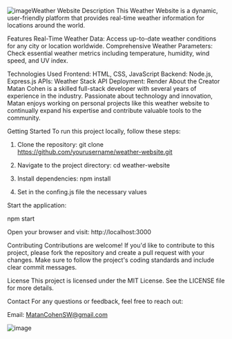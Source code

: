 ![image](https://github.com/MatanCohenSW/weather-web/assets/173396760/5c2cb138-c115-491e-8069-bc0eeb1a5792)Weather Website
Description
This Weather Website is a dynamic, user-friendly platform that provides real-time weather information for locations around the world.

Features
Real-Time Weather Data: Access up-to-date weather conditions for any city or location worldwide.
Comprehensive Weather Parameters: Check essential weather metrics including temperature, humidity, wind speed, and UV index.

Technologies Used
Frontend: HTML, CSS, JavaScript
Backend: Node.js, Express.js
APIs: Weather Stack API
Deployment: Render
About the Creator
Matan Cohen is a skilled full-stack developer with several years of experience in the industry. Passionate about technology and innovation, Matan enjoys working on personal projects like this weather website to continually expand his expertise and contribute valuable tools to the community.

Getting Started
To run this project locally, follow these steps:

1. Clone the repository:
git clone https://github.com/yourusername/weather-website.git

2. Navigate to the project directory:
cd weather-website

3. Install dependencies:
  npm install

4. Set in the confing.js file the necessary values


Start the application:

npm start

Open your browser and visit:
http://localhost:3000

Contributing
Contributions are welcome! If you'd like to contribute to this project, please fork the repository and create a pull request with your changes. Make sure to follow the project's coding standards and include clear commit messages.

License
This project is licensed under the MIT License. See the LICENSE file for more details.

Contact
For any questions or feedback, feel free to reach out:

Email: MatanCohenSW@gmail.com

![image](https://github.com/MatanCohenSW/weather-web/assets/173396760/b036bfec-6ae5-4a8a-91ee-20f72565294d)

